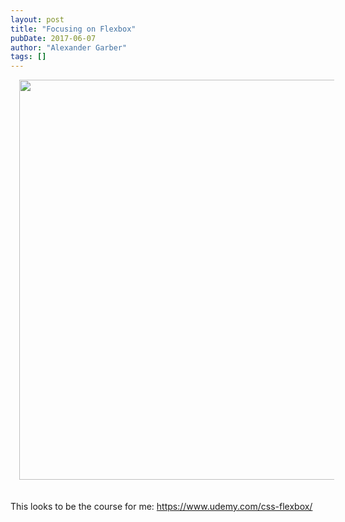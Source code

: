 ```yaml
---
layout: post
title: "Focusing on Flexbox"
pubDate: 2017-06-07
author: "Alexander Garber"
tags: []
---
```


<div dir="ltr" style="text-align: left;" trbidi="on">
          <div class="separator" style="clear: both; text-align: center;"><a href="https://4.bp.blogspot.com/-J0uaMXyT1F8/WTfcfhjLusI/AAAAAAAAShg/uIXlRPgLmP0M409yrxN9LKeSF6WdJSDvQCPcB/s1600/get_a_job_in_front_end_flexbox.png" imageanchor="1" style="margin-left: 1em; margin-right: 1em;"><img border="0" data-original-height="912" data-original-width="741" height="640" src="https://4.bp.blogspot.com/-J0uaMXyT1F8/WTfcfhjLusI/AAAAAAAAShg/uIXlRPgLmP0M409yrxN9LKeSF6WdJSDvQCPcB/s640/get_a_job_in_front_end_flexbox.png" width="520"></a></div>
<br><br>This
          looks to be the course for me: <a href="https://www.udemy.com/css-flexbox/">https://www.udemy.com/css-flexbox/</a>
        </div>

